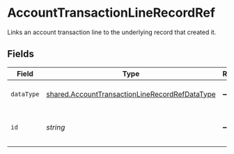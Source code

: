 # AccountTransactionLineRecordRef

Links an account transaction line to the underlying record that created it.


## Fields

| Field                                                                                                                   | Type                                                                                                                    | Required                                                                                                                | Description                                                                                                             | Example                                                                                                                 |
| ----------------------------------------------------------------------------------------------------------------------- | ----------------------------------------------------------------------------------------------------------------------- | ----------------------------------------------------------------------------------------------------------------------- | ----------------------------------------------------------------------------------------------------------------------- | ----------------------------------------------------------------------------------------------------------------------- |
| `dataType`                                                                                                              | [shared.AccountTransactionLineRecordRefDataType](../../../sdk/models/shared/accounttransactionlinerecordrefdatatype.md) | :heavy_minus_sign:                                                                                                      | Name of underlying data type.                                                                                           | transfers                                                                                                               |
| `id`                                                                                                                    | *string*                                                                                                                | :heavy_minus_sign:                                                                                                      | 'id' of the underlying record or data type.                                                                             |                                                                                                                         |
